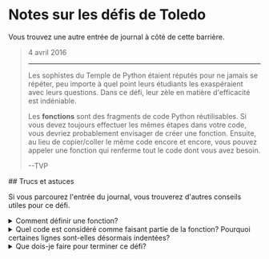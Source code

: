 # Notes sur les défis de Toledo

Vous trouvez une autre entrée de journal à côté de cette barrière.

<blockquote>
4 avril 2016
<hr/>
<p>
Les sophistes du Temple de Python étaient réputés pour ne jamais se répéter, peu importe à quel point leurs étudiants les exaspéraient avec leurs questions. Dans ce défi, leur zèle en matière d'efficacité est indéniable.
</p>
<p>
Les <b>fonctions</b> sont des fragments de code Python réutilisables. Si vous devez toujours effectuer les mêmes étapes dans votre code, vous devriez probablement envisager de créer une fonction. Ensuite, au lieu de copier/coller le même code encore et encore, vous pouvez appeler une fonction qui renferme tout le code dont vous avez besoin.
</p>
<p>
--TVP
</p>
</blockquote>
## Trucs et astuces

Si vous parcourez l'entrée du journal, vous trouverez d'autres conseils utiles pour ce défi.

<details>
<summary>Comment définir une fonction?</summary>
Pour un développeur, les [fonctions](https://docs.python.org/3.7/tutorial/controlflow.html#defining-functions) sont des blocs de code réutilisables que vous pouvez utiliser pour éviter d'écrire le même code encore et encore. Tout comme les variables que nous avons déjà vues, __les fonctions ont, elles aussi, des noms__. Cela nous permet de les __appeler__ par leur nom pour utiliser leur fonctionnalité. `print()`, par exemple, est une fonction intégrée à Python qui nous permet d'envoyer une sortie sur la console.

Voici un exemple de programme Python qui contient une fonction utilisée pour afficher le nom du script en cours d'exécution sur la console.

```python
import sys

def print_name():
    print(f"Current script: {sys.argv[0]}")

print_name()
```

Lorsque vous exécutez ce code, vous définissez une fonction nommée `print_name` qui contient une ligne de code Python (celle qui affiche le nom du script actuel). Dans cet exemple, la dernière ligne de code __appelle__ la fonction (exécute le code de la fonction) en ajoutant des parenthèses ouvertes et fermées `()` à la fin du nom de la fonction.

</details>
<details>
<summary>Quel code est considéré comme faisant partie de la fonction? Pourquoi certaines lignes sont-elles désormais indentées?</summary>
Le code à l'intérieur de la fonction est indenté par une tabulation____ (généralement quatre espaces). L'indentation est la façon dont vous créez un __bloc__ de code dans Python. Tout code commençant au même niveau d'indentation est considéré comme faisant partie du même bloc. Vous pouvez ajouter une autre ligne de code à votre fonction en l'ajoutant au même niveau d'indentation comme suit&nbsp;:

```python
def print_lines():
    print("This will print first.")
    print("This will print second.")

print_lines()
```

Si la ligne de code suivante __n'est pas__ indentée au même niveau, elle sera exécutée juste après la déclaration de la fonction.

```python
def print_lines():
    print("This will print second, and now our function has only one line.")
print("This will print first, and is no longer part of the function.")

print_lines()
```

</details>
<details>
<summary>Que dois-je faire pour terminer ce défi?</summary>
Créez un fichier appelé `functions.py` dans votre dossier de code situé ici&nbsp;:

```bash
<%= env.TQ_PYTHON_CODE_PATH.value %>
```

Dans ce fichier, vous devrez __déclarer une fonction__ nommée `hail_friend` qui affiche le message `Hail, friend!`.

Consultez le reste de cette procédure pour savoir comment déclarer une fonction. Une fois que votre code dans `functions.py` fonctionne comme prévu, cliquez sur le bouton *HACK* pour soumettre votre travail&nbsp;!

</details>
